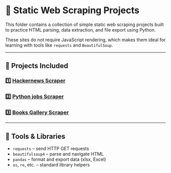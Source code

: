 # 🧾 Static Web Scraping Projects

This folder contains a collection of simple static web scraping projects built to practice HTML parsing, data extraction, and file export using Python.

These sites do not require JavaScript rendering, which makes them ideal for learning with tools like `requests` and `BeautifulSoup`.

---

## 📁 Projects Included

### 1️⃣ [Hackernews Scraper](Static/Hackernews_scraper/)

### 2️⃣ [Python jobs Scraper](Static/Fakejobs_scraper/)

### 3️⃣ [Books Gallery Scraper](Static/Books_scraper/)


---

## 🔧 Tools & Libraries

- `requests`       – send HTTP GET requests
- `beautifulsoup4` – parse and navigate HTML
- `pandas`         – format and export data (xlsx, Excel)
- `os`, `re`, etc. – standard library helpers